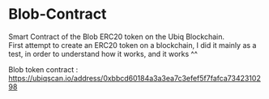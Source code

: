 # Blob-Contract

Smart Contract of the Blob ERC20 token on the Ubiq Blockchain.  
First attempt to create an ERC20 token on a blockchain, I did it mainly as a test, in order to understand how it works, and it works ^^

Blob token contract : https://ubiqscan.io/address/0xbbcd60184a3a3ea7c3efef5f7fafca7342310298